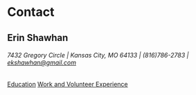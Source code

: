 # **Contact**
## **Erin Shawhan**
###### 7432 Gregory Circle | Kansas City, MO 64133 | (816)786-2783 | ekshawhan@gmail.com  
[Education](https://github.com/erinshawhan/midterm-IT1000/blob/main/education.md)
[Work and Volunteer Experience](https://github.com/erinshawhan/midterm-IT1000/blob/main/work-volunteer.md)
